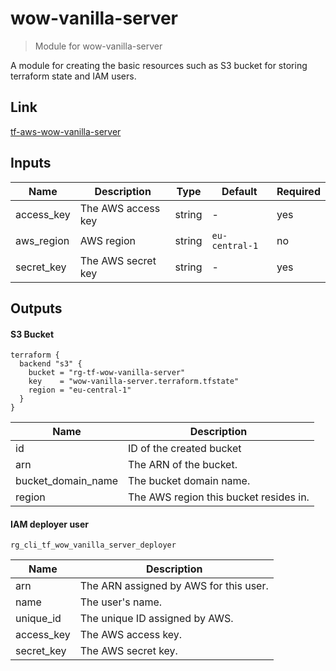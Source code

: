 # wow-vanilla-server

> Module for wow-vanilla-server

A module for creating the basic resources such as S3 bucket for storing terraform state and IAM users.

## Link

[tf-aws-wow-vanilla-server](https://github.com/RagedUnicorn/tf-aws-wow-vanilla-server)

## Inputs

| Name       | Description        | Type   | Default        | Required |
|------------|--------------------|--------|----------------|----------|
| access_key | The AWS access key | string | -              | yes      |
| aws_region | AWS region         | string | `eu-central-1` | no       |
| secret_key | The AWS secret key | string | -              | yes      |

## Outputs

#### S3 Bucket

```
terraform {
  backend "s3" {
    bucket = "rg-tf-wow-vanilla-server"
    key    = "wow-vanilla-server.terraform.tfstate"
    region = "eu-central-1"
  }
}
```

| Name               | Description                            |
|--------------------|----------------------------------------|
| id                 | ID of the created bucket               |
| arn                | The ARN of the bucket.                 |
| bucket_domain_name | The bucket domain name.                |
| region             | The AWS region this bucket resides in. |

#### IAM deployer user

`rg_cli_tf_wow_vanilla_server_deployer`

| Name               | Description                            |
|--------------------|----------------------------------------|
| arn                | The ARN assigned by AWS for this user. |
| name               | The user's name.                       |
| unique_id          | The unique ID assigned by AWS.         |
| access_key         | The AWS access key.                    |
| secret_key         | The AWS secret key.                    |
